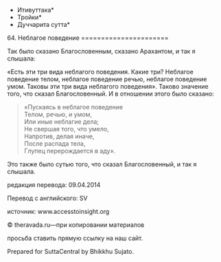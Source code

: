 * Итивуттака*
* Тройки*
* Дуччарита сутта*

64\. Неблагое поведение
\=\=\=\=\=\=\=\=\=\=\=\=\=\=\=\=\=\=\=\=\=\=

Так было сказано Благословенным, сказано Арахантом, и так я слышала:

«Есть эти три вида неблагого поведения\. Какие три? Неблагое поведение телом, неблагое поведение речью, неблагое поведение умом\. Таковы эти три вида неблагого поведения»\. Таково значение того, что сказал Благословенный\. И в отношении этого было сказано:

> «Пускаясь в неблагое поведение  
> Телом, речью, и умом,  
> Или иные неблагие дела;  
> Не свершая того, что умело,  
> Напротив, делая иначе,  
> После распада тела,  
> Глупец перерождается в аду»\.

Это также было сутью того, что сказал Благословенный, и так я слышала\.

редакция перевода: 09\.04\.2014

Перевод с английского: SV

источник: www\.accesstoinsight\.org

© theravada\.ru—при копировании материалов

просьба ставить прямую ссылку на наш сайт\.

Prepared for SuttaCentral by Bhikkhu Sujato\.